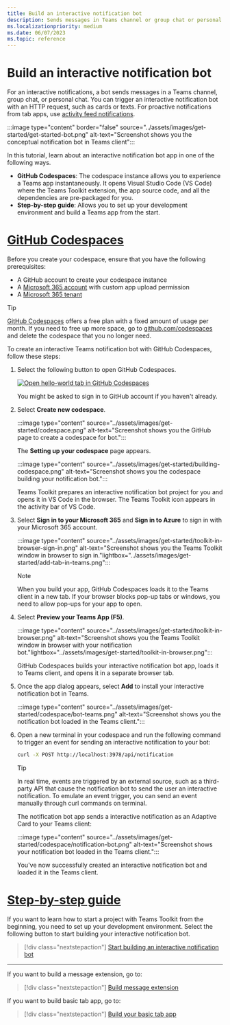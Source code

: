 ```yaml
---
title: Build an interactive notification bot
description: Sends messages in Teams channel or group chat or personal chat.
ms.localizationpriority: medium
ms.date: 06/07/2023
ms.topic: reference
---
```


# Build an interactive notification bot

For an interactive notifications, a bot sends messages in a Teams channel, group chat, or personal chat. You can trigger an interactive notification bot with an HTTP request, such as cards or texts. For proactive notifications from tab apps, use [activity feed notifications](/graph/teams-send-activityfeednotifications).

:::image type="content" border="false" source="../assets/images/get-started/get-started-bot.png" alt-text="Screenshot shows you the conceptual notification bot in Teams client":::

In this tutorial, learn about an interactive notification bot app in one of the following ways.

* **GitHub Codespaces**: The codespace instance allows you to experience a Teams app instantaneously. It opens Visual Studio Code (VS Code) where the Teams Toolkit extension, the app source code, and all the dependencies are pre-packaged for you.
* **Step-by-step guide**: Allows you to set up your development environment and build a Teams app from the start.

# [GitHub Codespaces](#tab/teamstoolkitcodespaces)

Before you create your codespace, ensure that you have the following prerequisites:

* A GitHub account to create your codespace instance
* A [Microsoft 365 account](https://developer.microsoft.com/microsoft-365/dev-program) with custom app upload permission
* A [Microsoft 365 tenant](../concepts/build-and-test/prepare-your-o365-tenant.md)

> [!TIP]
>
> [GitHub Codespaces](https://github.com/features/codespaces) offers a free plan with a fixed amount of usage per month. If you need to free up more space, go to [github.com/codespaces](https://github.com/codespaces) and delete the codespace that you no longer need.

To create an interactive Teams notification bot with GitHub Codespaces, follow these steps:

1. Select the following button to open GitHub Codespaces.

   <a href="https://github.com/codespaces/new?hide_repo_select=true&ref=v3&repo=348288141&machine=basicLinux32gb&location=WestUs2&devcontainer_path=.devcontainer%2Fnotification-codespaces%2Fdevcontainer.json&resume=1" target="_blank"><img src="https://github.com/codespaces/badge.svg" alt="Open hello-world tab in GitHub Codespaces"></a>

   You might be asked to sign in to GitHub account if you haven't already.

1. Select **Create new codespace**.

   :::image type="content" source="../assets/images/get-started/codespace.png" alt-text="Screenshot shows you the GitHub page to create a codespace for bot.":::

   The **Setting up your codespace** page appears.

   :::image type="content" source="../assets/images/get-started/building-codespace.png" alt-text="Screenshot shows you the codespace building your notification bot.":::

   Teams Toolkit prepares an interactive notification bot project for you and opens it in VS Code in the browser. The Teams Toolkit icon appears in the activity bar of VS Code.

1. Select **Sign in to your Microsoft 365** and **Sign in to Azure** to sign in with your Microsoft 365 account.

   :::image type="content" source="../assets/images/get-started/toolkit-in-browser-sign-in.png" alt-text="Screenshot shows you the Teams Toolkit window in browser to sign in."lightbox="../assets/images/get-started/add-tab-in-teams.png":::

    > [!NOTE]
    >
    > When you build your app, GitHub Codespaces loads it to the Teams client in a new tab. If your browser blocks pop-up tabs or windows, you need to allow pop-ups for your app to open.

1. Select **Preview your Teams App (F5)**.

      :::image type="content" source="../assets/images/get-started/toolkit-in-browser.png" alt-text="Screenshot shows you the Teams Toolkit window in browser with your notification bot."lightbox="../assets/images/get-started/toolkit-in-browser.png":::

   GitHub Codespaces builds your interactive notification bot app, loads it to Teams client, and opens it in a separate browser tab.

1. Once the app dialog appears, select **Add** to install your interactive notification bot in Teams.

   :::image type="content" source="../assets/images/get-started/codespace/bot-teams.png" alt-text="Screenshot shows you the notification bot loaded in the Teams client.":::

1. Open a new terminal in your codespace and run the following command to trigger an event for sending an interactive notification to your bot:

   ```bash
   curl -X POST http://localhost:3978/api/notification
   ```

   > [!TIP]
   >
   > In real time, events are triggered by an external source, such as a third-party API that cause the notification bot to send the user an interactive notification. To emulate an event trigger, you can send an event manually through curl commands on terminal.

   The notification bot app sends a interactive notification as an Adaptive Card to your Teams client:

   :::image type="content" source="../assets/images/get-started/codespace/notification-bot.png" alt-text="Screenshot shows your notification bot loaded in the Teams client.":::

   You've now successfully created an interactive notification bot and loaded it in the Teams client.

# [Step-by-step guide](#tab/step-by-step-guide)

If you want to learn how to start a project with Teams Toolkit from the beginning, you need to set up your development environment. Select the following button to start building your interactive notification bot.

> [!div class="nextstepaction"]
> [Start building an interactive notification bot](../sbs-gs-notificationbot.yml)

---

If you want to build a message extension, go to:

> [!div class="nextstepaction"]
> [Build message extension](build-message-extension.md)

If you want to build basic tab app, go to:

> [!div class="nextstepaction"]
> [Build your basic tab app](build-basic-tab-app.md)
